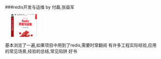 ###redis开发与运维
by 付磊,张益军

![](/assets/rediskaifa.jpg)

基本浏览了一遍,如果项目中用到了redis,需要时常翻阅
有许多工程实际经验,应用的常见场景,经验的总结,常见陷阱
好书